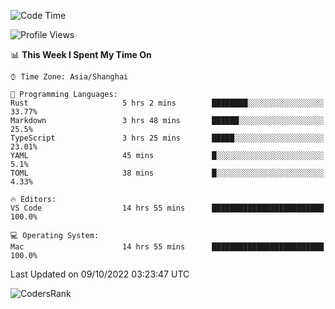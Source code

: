 <!--START_SECTION:waka-->
![Code Time](http://img.shields.io/badge/Code%20Time-1%2C715%20hrs%2040%20mins-blue)

![Profile Views](http://img.shields.io/badge/Profile%20Views-8-blue)

📊 **This Week I Spent My Time On** 

```text
⌚︎ Time Zone: Asia/Shanghai

💬 Programming Languages: 
Rust                     5 hrs 2 mins        ████████░░░░░░░░░░░░░░░░░   33.77% 
Markdown                 3 hrs 48 mins       ██████░░░░░░░░░░░░░░░░░░░   25.5% 
TypeScript               3 hrs 25 mins       █████░░░░░░░░░░░░░░░░░░░░   23.01% 
YAML                     45 mins             █░░░░░░░░░░░░░░░░░░░░░░░░   5.1% 
TOML                     38 mins             █░░░░░░░░░░░░░░░░░░░░░░░░   4.33%

🔥 Editors: 
VS Code                  14 hrs 55 mins      █████████████████████████   100.0%

💻 Operating System: 
Mac                      14 hrs 55 mins      █████████████████████████   100.0%

```


 Last Updated on 09/10/2022 03:23:47 UTC
<!--END_SECTION:waka-->

![CodersRank](https://cr-skills-chart-widget.azurewebsites.net/api/api?username=BugenZhao&padding=16&tooltip=true&branding=false&sort-by-score=true&skills=Rust%2C%20Swift%2C%20C%2C%20TypeScript%2C%20Java%2C%20Go%2C%20Dart%2C%20C%2B%2B%2C%20Python%2C%20Assembly%2C%20Shell%2C%20Kotlin)
